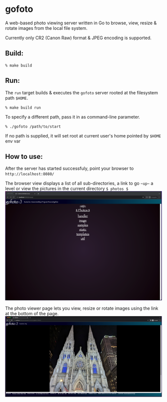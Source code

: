 
# gofoto

A web-based photo viewing server written in Go to browse, view, resize & rotate images from the local file system.

Currently only CR2 (Canon Raw) format & JPEG encoding is supported.

## Build:

```
% make build 
```

## Run:

The `run` target builds & executes the `gofoto` server rooted at the filesystem path `$HOME`.

```
% make build run 
```

To specify a different path, pass it in as command-line parameter.

```
% ./gofoto /path/to/start
```

If no path is supplied, it will set root at current user's home pointed by `$HOME` env var

## How to use:

After the server has started successfuly, point your browser to `http://localhost:8080/`

The browser view displays a list of all sub-directories, a link to go `~up~` a level or view the pictures in the current directory `$ photos $`
![](doc/browse1.png)



The photo viewer page lets you view, resize or rotate images using the link at the bottom of the page.
![](doc/view.png)




